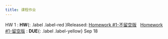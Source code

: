 ```yaml
---
title: 课程作业
---
```


HW 1
:  **HW**{: .label .label-red }Released: [Homework #1-不留空版](https://basics.sjtu.edu.cn/~yangqizhe/pdf/dm2024w/homework/DM-hw1-noblank.pdf) &nbsp; [Homework #1-留空版](https://basics.sjtu.edu.cn/~yangqizhe/pdf/dm2024w/homework/DM-hw1-blank.pdf)
:  **DUE**{: .label .label-yellow} Sep 18

